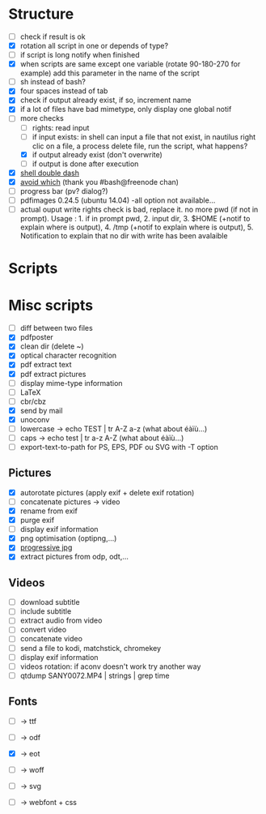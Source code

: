 # Structure
- [ ] check if result is ok
- [x] rotation all script in one or depends of type?
- [ ] if script is long notify when finished
- [x] when scripts are same except one variable (rotate 90-180-270 for example) add this parameter in the name of the script
- [ ] sh instead of bash?
- [x] four spaces instead of tab
- [x] check if output already exist, if so, increment name
- [x] if a lot of files have bad mimetype, only display one global notif
- [ ] more checks
    - [ ] rights: read input
    - [ ] if input exists: in shell can input a file that not exist, in nautilus right clic on a file, a process delete file, run the script, what happens?
    - [x] if output already exist (don't overwrite)
    - [ ] if output is done after execution
- [x] [shell double dash](http://linuxfr.org/users/yekcim/journaux/mes-nautilus-scripts#comment-1585344)
- [x] [avoid which](http://stackoverflow.com/questions/592620/check-if-a-program-exists-from-a-bash-script/677212#677212) (thank you #bash@freenode chan)
- [ ] progress bar (pv? dialog?)
- [ ] pdfimages 0.24.5 (ubuntu 14.04) -all option not available…
- [ ] actual ouput write rights check is bad, replace it. no more pwd (if not in prompt). Usage : 1. if in prompt pwd, 2. input dir, 3. $HOME (+notif to explain where is output), 4. /tmp (+notif to explain where is output), 5. Notification to explain that no dir with write has been avalaible

# Scripts

# Misc scripts
- [ ] diff between two files
- [x] pdfposter
- [x] clean dir (delete ~)
- [x] optical character recognition
- [x] pdf extract text
- [x] pdf extract pictures
- [ ] display mime-type information
- [ ] LaTeX
- [ ] cbr/cbz
- [x] send by mail
- [x] unoconv
- [ ] lowercase → echo TEST | tr A-Z a-z (what about éàïù…)
- [ ] caps → echo test | tr a-z A-Z (what about éàïù…)
- [ ] export-text-to-path for PS, EPS, PDF ou SVG with -T option

## Pictures
- [x] autorotate pictures (apply exif + delete exif rotation)
- [ ] concatenate pictures → video
- [x] rename from exif
- [x] purge exif
- [ ] display exif information
- [x] png optimisation (optipng,…)
- [x] [progressive jpg](https://coderwall.com/p/ryzmaa/use-imagemagick-to-create-optimised-and-progressive-jpgs)
- [x] extract pictures from odp, odt,…

## Videos
- [ ] download subtitle
- [ ] include subtitle
- [ ] extract audio from video
- [ ] convert video
- [ ] concatenate video
- [ ] send a file to kodi, matchstick, chromekey
- [ ] display exif information
- [ ] videos rotation: if aconv doesn't work try another way
- [ ] qtdump SANY0072.MP4 | strings | grep time

## Fonts
- [ ] → ttf
- [ ] → odf
- [x] → eot
- [ ] → woff
- [ ] → svg
- [ ] → webfont + css

